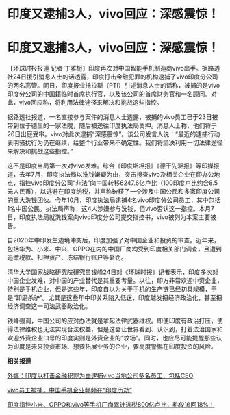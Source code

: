 # 印度又逮捕3人，vivo回应：深感震惊！

# 印度又逮捕3人，vivo回应：深感震惊！

【环球时报报道 记者
丁雅栀】印度再次对中国智能手机制造商vivo出手。据路透社24日援引消息人士的话透露，印度打击金融犯罪的机构逮捕了vivo印度分公司的两名高管。同日，印度报业托拉斯（PTI）引述消息人士的话称，被捕的是vivo印度分公司的中国籍临时首席执行官，以及该公司的首席财务官和一名顾问。对此，vivo回应称，将利用法律途径来解决和挑战这些指控。

据路透社报道，一名直接参与案件的消息人士透露，被捕的vivo员工已于23日被带到位于德里的一家法院，随后被送往印度执法局关押。消息人士称，他们将于26日出庭受审。vivo对此次逮捕“深感震惊”。该公司发言人说：“最近的逮捕行动表明骚扰行为仍在继续，给整个行业带来不确定性。我们将坚决利用一切法律途径来解决和挑战这些指控。”

这不是印度当局第一次对vivo发难。综合《印度斯坦报》《德干先驱报》等印媒报道，去年7月，印度执法局以洗钱嫌疑为由，突击搜查vivo及相关企业在印办公地点，指控vivo印度分公司“非法”向中国转移6247.6亿卢比（100印度卢比约合8.5元人民币），以逃避在印度纳税，并声称破获了一个涉及中国公民和多家印度公司的重大洗钱团伙。今年10月，印度执法局逮捕4名vivo印度分公司员工，其中包括1名中国公民。执法局声称，这4人涉嫌参与洗钱，但vivo否认这一指控。本月7日，印度执法局就洗钱案向vivo印度分公司提交指控书，vivo被列为本案主要被告。

自2020年中印发生边境冲突后，印度加强了对中国企业和投资的审查。近年来，包括华为、小米、中兴、OPPO在内的中国厂商均受到印度相关部门调查，且遭到追缴税款、扣押资产、冻结银行账户等处罚。

清华大学国家战略研究院研究员钱峰24日对《环球时报》记者表示，印度多次对中国企业发难，对中国的产业替代是其重要考量。以往，印方非常欢迎中资企业，特别是手机企业，但是这些年，印度自以为关于手机的生产链已经初具规模，于是“卸磨杀驴”。尤其是这些年中印关系陷入低迷，印度越发把经济政治化，甚至把经济调查这一司法武器政治化。

钱峰强调，中国公司的应对办法就是拿起法律武器维权。即便印度有政治打压，使得法律维权也无法实现合法权益，但是这会让世界看到、认识到，打着法治国家和欢迎外资企业口号的印度实则是外资企业的“坟场”。同时，也应尽可能提醒那些认为印度是未来投资市场、想要拓展业务的企业，要高度警惕在印度投资的风险。

**相关报道**

[外媒：印度以打击金融犯罪为由逮捕vivo当地公司多名员工，包括CEO](https://news.qq.com/rain/a/20231224A01DQ600)

[vivo员工被捕，中国手机企业频频在“印度历劫”](https://news.qq.com/rain/a/20231011A09ENO00)

[印度指控小米、OPPO和vivo等手机厂商累计逃税800亿卢比，称仅追回18%！](https://news.qq.com/rain/a/20230724A04LCV00)

